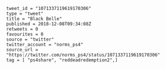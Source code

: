 ```
tweet_id = "1071337119619170306"
type = "tweet"
title = "Black Belle"
published = 2018-12-08T09:34:08Z
retweets = 0
favourites = 0
source = "twitter"
twitter_account = "norms_ps4"
source_url = "https://twitter.com/norms_ps4/status/1071337119619170306"
tag = [ "ps4share", "reddeadredemption2",]
```

<p class='image'><img src='https://mnf.m17s.net/2018/12/08/Dt4nblJWwAAoQNi.jpg' alt=''></p>

